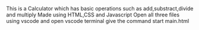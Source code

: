 This is a Calculator which has basic operations such as add,substract,divide and multiply
Made using HTML,CSS and Javascript
Open all three files using vscode and open vscode terminal give the command start main.html
